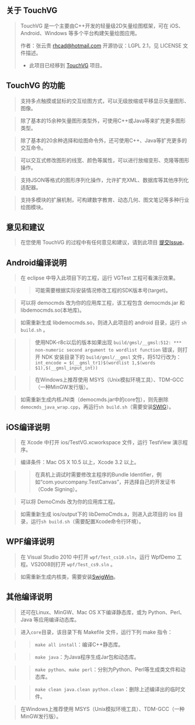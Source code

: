 关于 TouchVG
------------
> TouchVG 是一个主要由C++开发的轻量级2D矢量绘图框架，可在 iOS、Android、Windows 等多个平台构建矢量绘图应用。
> 
> 作者：张云贵 <rhcad@hotmail.com> 开源协议：LGPL 2.1，见 LICENSE 文件描述。
>
> * 此项目已经移到 [TouchVG](https://github.com/rhcad/touchvg) 项目。

TouchVG 的功能
--------------
> 支持多点触摸或鼠标的交互绘图方式，可以无级放缩或平移显示矢量图形、图像。

> 除了基本的15余种矢量图形类型外，可使用C++或Java等来扩充更多图形类型。

> 除了基本的20余种选择和绘图命令外，还可使用C++、Java等扩充更多的交互命令。

> 可以交互式修改图形的线宽、颜色等属性，可以进行放缩变形、克隆等图形操作。

> 支持JSON等格式的图形序列化操作，允许扩充XML、数据库等其他序列化适配器。

> 支持多模块的扩展机制，可构建数字教育、动态几何、图文笔记等多种行业绘图模块。

意见和建议
----------
> 在您使用 TouchVG 的过程中有任何意见和建议，请到此项目 [提交Issue](http://git.oschina.net/rhcad/touchvg/issues)。

Android编译说明
--------------

> 在 eclipse 中导入此项目下的工程，运行 VGTest 工程可看演示效果。

>> 可能需要根据实际安装情况修改工程的SDK版本号(target)。
    
> 可以将 democmds 改为你的应用库工程，该工程包含 democmds.jar 和 libdemocmds.so(本地库)。

> 如需重新生成 libdemocmds.so，则进入此项目的 android 目录，运行 `sh build.sh` 。

>> 使用NDK-r8c以后的版本如果出现 `build/gmsl/__gmsl:512: *** non-numeric second argument to wordlist function` 错误，则打开 NDK 安装目录下的 `build/gmsl/__gmsl` 文件，将512行改为：
    `int_encode = $(__gmsl_tr1)$(wordlist 1,$(words $1),$(__gmsl_input_int))`

>> 在Windows上推荐使用 MSYS（Unix模拟环境工具）、TDM-GCC（一种MinGW发行版）。

> 如需重新生成内核JNI类（democmds.jar中的core包），则先删除 `democmds_java_wrap.cpp`，再运行`sh build.sh`（需要安装[SWIG](http://sourceforge.net/projects/swig/files/)）。

iOS编译说明
----------

> 在 Xcode 中打开 ios/TestVG.xcworkspace 文件，运行 TestView 演示程序。

> 编译条件：Mac OS X 10.5 以上，Xcode 3.2 以上。

>> 在真机上调试时需要修改主程序的Bundle Identifier，例如“com.yourcompany.TestCanvas”，并选择自己的开发证书（Code Signing）。

> 可以将 DemoCmds 改为你的应用库工程。

> 如需重新生成 ios/output下的 libDemoCmds.a，则进入此项目的 ios 目录，运行`sh build.sh`（需要配置Xcode命令行环境）。

WPF编译说明
----------

> 在 Visual Studio 2010 中打开 `wpf/Test_cs10.sln`，运行 WpfDemo 工程。VS2008则打开 `wpf/Test_cs9.sln` 。

> 如需重新生成内核类，需要安装[SwigWin](http://sourceforge.net/projects/swig/files/swigwin/)。
  
其他编译说明
--------
> 还可在Linux、MinGW、Mac OS X下编译静态库，或为 Python、Perl、Java 等应用编译动态库。

> 进入`core`目录，该目录下有 Makefile 文件，运行下列 make 指令：

>> `make all install`：编译C++静态库。

>> `make java`：为Java程序生成Jar包和动态库。

>> `make python`、`make perl`：分别为Python、Perl等生成类文件和动态库。

>> `make clean java.clean python.clean`：删除上述编译出的临时文件。

> 在Windows上推荐使用 MSYS（Unix模拟环境工具）、TDM-GCC（一种MinGW发行版）。
